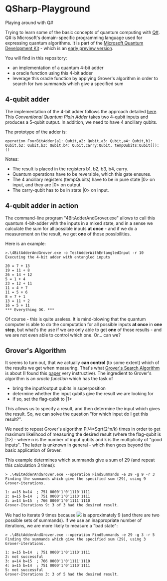 # QSharp-Playground
Playing around with Q#

Trying to learn some of the basic concepts of quantum computing with [Q#](https://docs.microsoft.com/en-us/quantum/quantum-qr-intro?view=qsharp-preview). Q# is Microsoft's domain-specific programming language used for expressing quantum algorithms. It is part of the [Microsoft Quantum Development Kit](https://www.microsoft.com/en-us/quantum/development-kit) - which is an [early preview version](https://blogs.microsoft.com/ai/future-quantum-microsoft-releases-free-preview-quantum-development-kit/).

You will find in this repository:
- an implementation of a quantum 4-bit adder
- a oracle function using this 4-bit adder
- leverage this oracle function by applying Grover's algorithm in order to search for two summands which give a specified sum


## 4-qubit adder

The implementation of the 4-bit adder follows the approach detailed [here](https://arxiv.org/ftp/quant-ph/papers/0206/0206028.pdf). This *Conventional Quantum Plain Adder* takes two 4-qubit inputs and produces a 5-qubit output. In addition, we need to have 4 ancillary qubits.

The prototype of the adder is:

    operation FourBitAdder(a1: Qubit,a2: Qubit,a3: Qubit,a4: Qubit,b1: Qubit,b2: Qubit,b3: Qubit,b4: Qubit,carry:Qubit, tempQubits:Qubit[]):()

Notes:
- The result is placed in the registers b1, b2, b3, b4, carry.
- Quantum operations have to be reversible, which this gate ensures.
- The 4 ancillary registers (tempQubits) have to be in pure state |0> on input, and they are |0> on output.
- The carry-qubit has to be in state |0> on input.

## 4-qubit adder in action

The command-line program "4BitAdderAndGrover.exe" allows to call this quantum 4-bit-adder with the inputs in a mixed state, and in a sense we calculate the sum for all possible inputs **at once** - and if we do a measurement on the result, we get **one** of those possibilities.

Here is an example:

    >.\4BitAdderAndGrover.exe -o TestAdderWithEntangledInput -r 10
    Executing the 4-bit adder with entangled inputs

    20 = 7 + 13
    19 = 11 + 8
    26 = 14 + 12
    5 = 1 + 4
    23 = 12 + 11
    11 = 4 + 7
    11 = 5 + 6
    8 = 7 + 1
    13 = 11 + 2
    16 = 5 + 11
    *** Everything OK. ***

Of course - this is quite useless. It is mind-blowing that the quantum computer is able to do the computation for all possible inputs **at once** in **one step**, but what's the use if we are only able to get **one** of those results - and we are not even able to control which one. Or... can we?

## Grover's Algorithm

It seems to turn out, that we actually **can control** (to some extent) which of the results we get when measuring. That's what [Grover's Search Algorithm](https://en.wikipedia.org/wiki/Grover%27s_algorithm) is about (I found this [paper](https://arxiv.org/abs/quant-ph/9809016v2) very instructive).
The ingredient to Grover's algorithm is an *oracle function* which has the task of
* bring the input/output qubits in superposition
* determine whether the input qubits give the result we are looking for
* if so, set the flag-qubit to |1>

This allows us to specify a result, and then determine the input which gives the result. So, we can solve the question "for which input do I get this result?".

We need to repeat Grover's algorithm Pi/4*Sqrt(2^n/k) times in order to get maximum likelihood of measuring the desired result (where the flag-qubit is |1>) - where n is the number of input qubits and k is the multiplicity of "good inputs". The latter is unknown in general - which then goes beyond the basic application of Grover.

This example determines which summands give a sum of 29 (and repeat this calculation 3 times):

    > .\4BitAdderAndGrover.exe --operation FindSummands -e 29 -g 9 -r 3
    Finding the summands which give the specified sum (29), using 9 Grover-iterations.
    
    1: a=15 b=14  ; 751 0000'1'0'1110'1111
    2: a=15 b=14  ; 751 0000'1'0'1110'1111
    3: a=14 b=15  ; 766 0000'1'0'1111'1110
    Grover-Iterations 9: 3 of 3 had the desired result.

We had to iterate 9 times because <img src="https://render.githubusercontent.com/render/math?math=\frac{\pi}{4}\cdot\sqrt{\frac{2^8}{2}}"> is approximately 9 (and there are two possible sets of summands). If we use an inappropriate number of iterations, we are more likely to measure a "bad state":

    > .\4BitAdderAndGrover.exe --operation FindSummands -e 29 -g 3 -r 5
    Finding the summands which give the specified sum (29), using 3 Grover-iterations.
    
    1: a=15 b=14  ; 751 0000'1'0'1110'1111
    2: not successful
    3: a=14 b=15  ; 766 0000'1'0'1111'1110
    4: a=15 b=14  ; 751 0000'1'0'1110'1111
    5: not successful
    Grover-Iterations 3: 3 of 5 had the desired result.
